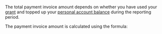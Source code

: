 The total payment invoice amount depends on whether you have used your [grant](../concepts/bonus-account.md) and topped up your [personal account balance](../concepts/personal-account.md#balance) during the reporting period.

The payment invoice amount is calculated using the formula: